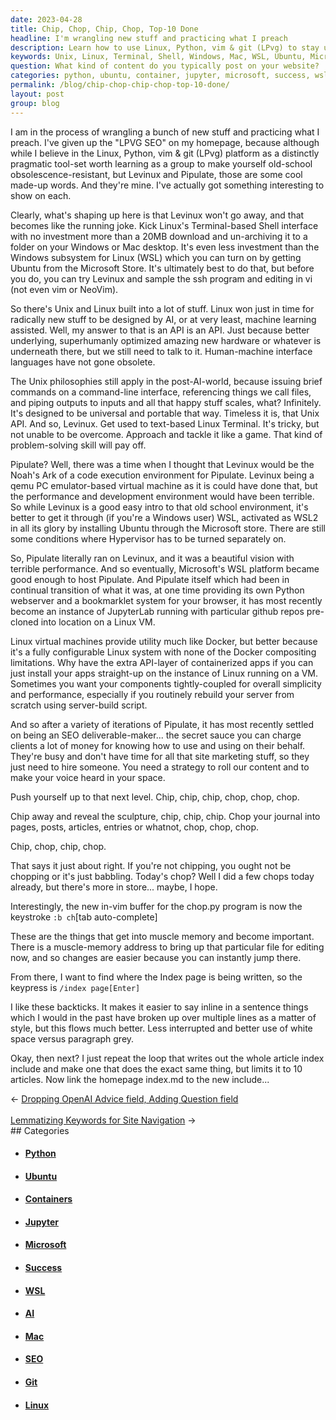 ```yaml
---
date: 2023-04-28
title: Chip, Chop, Chip, Chop, Top-10 Done
headline: I'm wrangling new stuff and practicing what I preach
description: Learn how to use Linux, Python, vim & git (LPvg) to stay up-to-date with the latest technologies. Follow the Unix philosophies to make sure your commands are universal and portable. Read about Levinux, Pipulate, and how to use them to make SEO deliverables. Plus, discover how to write from the first person perspective, keep your content short, and link your homepage index.md to the new include.
keywords: Unix, Linux, Terminal, Shell, Windows, Mac, WSL, Ubuntu, Microsoft Store, AI, Machine Learning, API, Human-Machine Interface, Unix philosophies, Command-Line Interface, Files, Piping, Noah's Ark, Qemu, PC Emulator, Virtual Machine, Performance, Development Environment, Hypervisor, Docker, Containerized Apps, JupyterLab, GitHub, SEO, Deliverable-Maker, Content, Voice, Strategy, Journal, Pages, Posts
question: What kind of content do you typically post on your website?
categories: python, ubuntu, container, jupyter, microsoft, success, wsl, ai, mac, seo, git, linux
permalink: /blog/chip-chop-chip-chop-top-10-done/
layout: post
group: blog
---
```



I am in the process of wrangling a bunch of new stuff and practicing what I
preach. I've given up the "LPVG SEO" on my homepage, because although while I
believe in the Linux, Python, vim & git (LPvg) platform as a distinctly
pragmatic tool-set worth learning as a group to make yourself old-school
obsolescence-resistant, but Levinux and Pipulate, those are some cool made-up
words. And they're mine. I've actually got something interesting to show on
each. 

Clearly, what's shaping up here is that Levinux won't go away, and that becomes
like the running joke. Kick Linux's Terminal-based Shell interface with no
investment more than a 20MB download and un-archiving it to a folder on your
Windows or Mac desktop. It's even less investment than the Windows subsystem
for Linux (WSL) which you can turn on by getting Ubuntu from the Microsoft
Store. It's ultimately best to do that, but before you do, you can try Levinux
and sample the ssh program and editing in vi (not even vim or NeoVim).

So there's Unix and Linux built into a lot of stuff. Linux won just in time for
radically new stuff to be designed by AI, or at very least, machine learning
assisted. Well, my answer to that is an API is an API. Just because better
underlying, superhumanly optimized amazing new hardware or whatever is
underneath there, but we still need to talk to it. Human-machine interface
languages have not gone obsolete. 

The Unix philosophies still apply in the post-AI-world, because issuing brief
commands on a command-line interface, referencing things we call files, and
piping outputs to inputs and all that happy stuff scales, what? Infinitely.
It's designed to be universal and portable that way. Timeless it is, that Unix
API. And so, Levinux. Get used to text-based Linux Terminal. It's tricky, but
not unable to be overcome. Approach and tackle it like a game. That kind of
problem-solving skill will pay off.

Pipulate? Well, there was a time when I thought that Levinux would be the
Noah's Ark of a code execution environment for Pipulate. Levinux being a qemu
PC emulator-based virtual machine as it is could have done that, but the
performance and development environment would have been terrible. So while
Levinux is a good easy intro to that old school environment, it's better to get
it through (if you're a Windows user) WSL, activated as WSL2 in all its glory
by installing Ubuntu through the Microsoft store. There are still some
conditions where Hypervisor has to be turned separately on.

So, Pipulate literally ran on Levinux, and it was a beautiful vision with
terrible performance. And so eventually, Microsoft's WSL platform became good
enough to host Pipulate. And Pipulate itself which had been in continual
transition of what it was, at one time providing its own Python webserver and a
bookmarklet system for your browser, it has most recently become an instance of
JupyterLab running with particular github repos pre-cloned into location on a
Linux VM.

Linux virtual machines provide utility much like Docker, but better because
it's a fully configurable Linux system with none of the Docker compositing
limitations. Why have the extra API-layer of containerized apps if you can just
install your apps straight-up on the instance of Linux running on a VM.
Sometimes you want your components tightly-coupled for overall simplicity and
performance, especially if you routinely rebuild your server from scratch using
server-build script.

And so after a variety of iterations of Pipulate, it has most recently settled
on being an SEO deliverable-maker... the secret sauce you can charge clients a
lot of money for knowing how to use and using on their behalf. They're busy and
don't have time for all that site marketing stuff, so they just need to hire
someone. You need a strategy to roll our content and to make your voice heard
in your space.

Push yourself up to that next level. Chip, chip, chip, chop, chop, chop.

Chip away and reveal the sculpture, chip, chip, chip. Chop your journal into
pages, posts, articles, entries or whatnot, chop, chop, chop.

Chip, chop, chip, chop.

That says it just about right. If you're not chipping, you ought not be
chopping or it's just babbling. Today's chop? Well I did a few chops today
already, but there's more in store... maybe, I hope.

Interestingly, the new in-vim buffer for the chop.py program is now the
keystroke `:b ch`[tab auto-complete]

These are the things that get into muscle memory and become important. There is
a muscle-memory address to bring up that particular file for editing now, and
so changes are easier because you can instantly jump there.

From there, I want to find where the Index page is being written, so the
keypress is `/index page[Enter]`

I like these backticks. It makes it easier to say inline in a sentence things
which I would in the past have broken up over multiple lines as a matter of
style, but this flows much better. Less interrupted and better use of white
space versus paragraph grey.

Okay, then next? I just repeat the loop that writes out the whole article index
include and make one that does the exact same thing, but limits it to 10
articles. Now link the homepage index.md to the new include...


<div class="arrow-links"><div class="post-nav-prev"><span class="arrow">&larr;&nbsp;</span><a href="/blog/dropping-openai-advice-field-adding-question-field/">Dropping OpenAI Advice field, Adding Question field</a></div> &nbsp; <div class="post-nav-next"><a href="/blog/lemmatizing-keywords-for-site-navigation/">Lemmatizing Keywords for Site Navigation</a><span class="arrow">&nbsp;&rarr;</span></div></div>
## Categories

<ul>
<li><h4><a href='/python/'>Python</a></h4></li>
<li><h4><a href='/ubuntu/'>Ubuntu</a></h4></li>
<li><h4><a href='/container/'>Containers</a></h4></li>
<li><h4><a href='/jupyter/'>Jupyter</a></h4></li>
<li><h4><a href='/microsoft/'>Microsoft</a></h4></li>
<li><h4><a href='/success/'>Success</a></h4></li>
<li><h4><a href='/wsl/'>WSL</a></h4></li>
<li><h4><a href='/ai/'>AI</a></h4></li>
<li><h4><a href='/mac/'>Mac</a></h4></li>
<li><h4><a href='/seo/'>SEO</a></h4></li>
<li><h4><a href='/git/'>Git</a></h4></li>
<li><h4><a href='/linux/'>Linux</a></h4></li></ul>